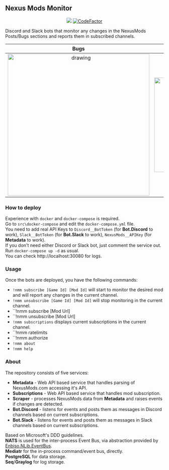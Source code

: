 ## Nexus Mods Monitor  

<p align="center">
   <a href="https://github.com/Aragas/NexusMods.Monitor" alt="Lines Of Code">
   <img src="https://tokei.rs/b1/github/Aragas/NexusMods.Monitor?category=code" /></a>
   <a href="https://www.codefactor.io/repository/github/aragas/nexusmods.monitor"><img src="https://www.codefactor.io/repository/github/aragas/nexusmods.monitor/badge" alt="CodeFactor" /></a>
</p>

Discord and Slack bots that monitor any changes in the NexusMods Posts/Bugs sections and reports them in subscribed channels.

Bugs | Posts
:-:|:-:
<img src="https://media.discordapp.net/attachments/751093375943573511/754076219838038046/unknown.png" alt="drawing" width="450"/> | <img src="https://media.discordapp.net/attachments/751093375943573511/754077086649548830/unknown.png" alt="drawing" width="300"/>


### How to deploy
Experience with ``docker`` and ``docker-compose`` is required.  
Go to ``src\docker-compose`` and edit the ``docker-compose.yml`` file.  
You need to add real API Keys to ``Discord__BotToken`` (for **Bot.Discord** to work), ``Slack__BotToken`` (for **Bot.Slack** to work), ``NexusMods__APIKey`` (for **Metadata** to work).  
If you don't need either Discord or Slack bot, just comment the service out.  
Run ``docker-compose up -d`` as usual.  
You can check http://localhost:30080 for logs.  

### Usage
Once the bots are deployed, you have the following commands:
* ``!nmm subscribe [Game Id] [Mod Id]`` will start to monitor the desired mod and will report any changes in the current channel.
* ``!nmm unsubscribe [Game Id] [Mod Id]`` will stop monitoring in the current channel.
* ``!nmm subscribe [Mod Url]
* ``!nmm unsubscribe [Mod Url]
* ``!nmm subscriptions`` displays current subscriptions in the current channel.
* ``!nmm ratelimits
* ``!nmm authorize
* ``!nmm about``
* ``!nmm help``

### About
The repository consists of five services:
* **Metadata** - Web API based service that handles parsing of NexusMods.com accessing it's API.
* **Subscriptions** - Web API based service that handles mod subscription.
* **Scraper** - processes NexusMods data from **Metadata** and raises events if changes are detected.
* **Bot.Discord** - listens for events and posts them as messages in Discord channels based on current subscriptions.
* **Bot.Slack** - listens for events and posts them as messages in Slack channels based on current subscriptions.

Based on Microsoft's DDD guidelines.  
**NATS** is used for the inter-process Event Bus, via abstraction provided by [Enbiso.NLib.EventBus](https://github.com/enbiso/Enbiso.NLib/tree/master/Enbiso.NLib.EventBus).  
**Mediatr** for the in-process command/event bus, directly.  
**PostgreSQL** for data storage.  
**Seq**/**Graylog** for log storage.  

